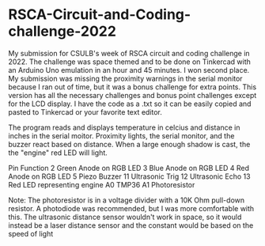 # RSCA-Circuit-and-Coding-challenge-2022
My submission for CSULB's week of RSCA circuit and coding challenge in 2022. The challenge was space themed and to be done on Tinkercad with an Arduino Uno emulation in an hour and 45 minutes. I won second place. My submission was missing the proximity warnings in the serial monitor because I ran out of time, but it was a bonus challenge for extra points. This version has all the necessary challenges and bonus point challenges except for the LCD display. I have the code as a .txt so it can be easily copied and pasted to Tinkercad or your favorite text editor. 

The program reads and displays temperature in celcius and distance in inches in the serial moitor. Proximity lights, the serial monitor, and the buzzer react based on distance. When a large enough shadow is cast, the the "engine" red LED will light.

Pin   Function
2     Green Anode on RGB LED
3     Blue Anode on RGB LED
4     Red Anode on RGB LED
5     Piezo Buzzer
11    Ultrasonic Trig
12    Ultrasonic Echo
13    Red LED representing engine
A0    TMP36
A1    Photoresistor

Note: The photoresistor is in a voltage divider with a 10K Ohm pull-down resistor. A photodiode was recommended, but I was more comfortable with this.
      The ultrasonic distance sensor wouldn't work in space, so it would instead be a laser distance sensor and the constant would be based on the speed of light
      
